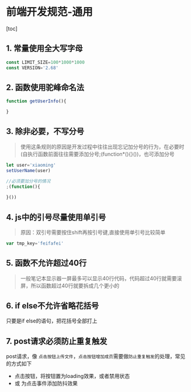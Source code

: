 # 前端开发规范-通用

[toc]

## 1. 常量使用全大写字母

```js
const LIMIT_SIZE=100*1000*1000
const VERSION='2.68'
```

## 2. 函数使用驼峰命名法

```js
function getUserInfo(){

}
```

## 3. 除非必要，不写分号

> 使用这条规则的原因是开发过程中往往出现忘记加分号的行为，在必要时(自执行函数前面往往需要添加分号;(function*(){}())，也可添加分号

```js
let user='xiaoming'
setUserName(user)

//必须要加分号的情况
;(function(){
  
}())
```

## 4. js中的引号尽量使用单引号

> 原因：双引号需要按住shift再按引号键,直接使用单引号比较简单

```js
var tmp_key='feifafei'
```

## 5. 函数不允许超过40行

> 一般笔记本显示器一屏最多可以显示40行代码，代码超过40行就需要滚屏，所以函数超过40行就要拆成几个更小的

## 6. if else不允许省略花括号

只要是if else的语句，把花括号全部打上

## 7. post请求必须防止重复触发

post请求，像 `点击按钮上传文件`，`点击按钮增加成员`需要做`防止重复触发`的处理，常见的方式如下

* 点击按钮，将按钮置为loading效果，或者禁用状态
* 或 为点击事件添加防抖效果